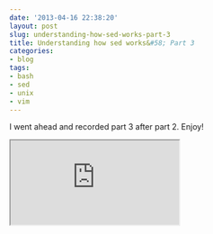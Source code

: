 ```yaml
---
date: '2013-04-16 22:38:20'
layout: post
slug: understanding-how-sed-works-part-3
title: Understanding how sed works&#58; Part 3
categories:
- blog
tags:
- bash
- sed
- unix
- vim
---
```


I went ahead and recorded part 3 after part 2. Enjoy!

<iframe class="youtube" src="http://www.youtube.com/embed/P4ZcBrJ38I8"></iframe>
